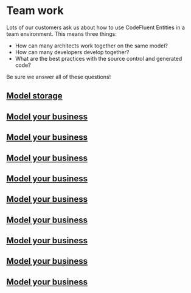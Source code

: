 # Team work

Lots of our customers ask us about how to use CodeFluent Entities in a team environment. This means three things:
- How can many architects work together on the same model?
- How can many developers develop together?
- What are the best practices with the source control and generated code?

Be sure we answer all of these questions!


## [Model storage](model_storage.html)

## [Model your business](model_your_business.html)

## [Model your business](model_your_business.html)

## [Model your business](model_your_business.html)

## [Model your business](model_your_business.html)

## [Model your business](model_your_business.html)

## [Model your business](model_your_business.html)

## [Model your business](model_your_business.html)

## [Model your business](model_your_business.html)

## [Model your business](model_your_business.html)